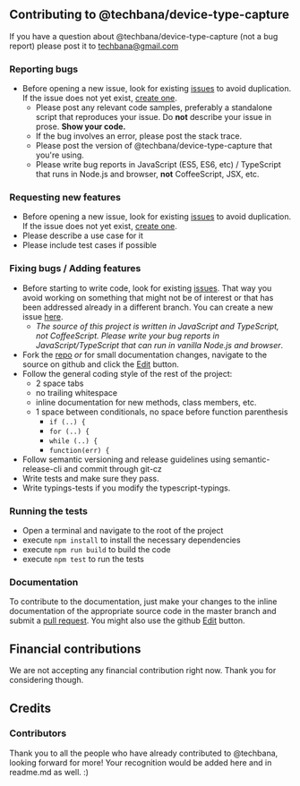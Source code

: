 ## Contributing to @techbana/device-type-capture

If you have a question about @techbana/device-type-capture (not a bug report) please post it to techbana@gmail.com

### Reporting bugs

- Before opening a new issue, look for existing [issues](https://github.com/manishekhawat/device-type-capture/issues) to avoid duplication. If the issue does not yet exist, [create one](https://github.com/manishekhawat/device-type-capture/issues/new).
  - Please post any relevant code samples, preferably a standalone script that
    reproduces your issue. Do **not** describe your issue in prose. **Show your code.**
  - If the bug involves an error, please post the stack trace.
  - Please post the version of @techbana/device-type-capture that you're using.
  - Please write bug reports in JavaScript (ES5, ES6, etc) / TypeScript that runs in Node.js and browser, **not** CoffeeScript, JSX, etc.

### Requesting new features

- Before opening a new issue, look for existing [issues](https://github.com/manishekhawat/device-type-capture/issues) to avoid duplication. If the issue does not yet exist, [create one](https://github.com/manishekhawat/device-type-capture/issues/new).
- Please describe a use case for it
- Please include test cases if possible

### Fixing bugs / Adding features

- Before starting to write code, look for existing [issues](https://github.com/manishekhawat/device-type-capture/issues). That way you avoid working on something that might not be of interest or that has been addressed already in a different branch. You can create a new issue [here](https://github.com/manishekhawat/device-type-capture/issues/new).
  - _The source of this project is written in JavaScript and TypeScript, not CoffeeScript. Please write your bug reports in JavaScript/TypeScript that can run in vanilla Node.js and browser_.
- Fork the [repo](https://github.com/manishekhawat/device-type-capture) _or_ for small documentation changes, navigate to the source on github and click the [Edit](https://github.com/blog/844-forking-with-the-edit-button) button.
- Follow the general coding style of the rest of the project:
  - 2 space tabs
  - no trailing whitespace
  - inline documentation for new methods, class members, etc.
  - 1 space between conditionals, no space before function parenthesis
    - `if (..) {`
    - `for (..) {`
    - `while (..) {`
    - `function(err) {`
- Follow semantic versioning and release guidelines using semantic-release-cli and commit through git-cz
- Write tests and make sure they pass.
- Write typings-tests if you modify the typescript-typings.

### Running the tests

- Open a terminal and navigate to the root of the project
- execute `npm install` to install the necessary dependencies
- execute `npm run build` to build the code
- execute `npm test` to run the tests

### Documentation

To contribute to the documentation, just make your changes to the inline documentation of the appropriate source code in the master branch and submit a [pull request](https://help.github.com/articles/using-pull-requests/). You might also use the github [Edit](https://github.com/blog/844-forking-with-the-edit-button) button.

## Financial contributions

We are not accepting any financial contribution right now. Thank you for considering though.

## Credits

### Contributors

Thank you to all the people who have already contributed to @techbana, looking forward for more!
Your recognition would be added here and in readme.md as well. :)
